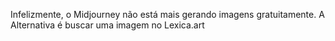 Infelizmente, o Midjourney não está mais gerando imagens gratuitamente. A Alternativa é buscar uma imagem no Lexica.art
